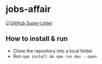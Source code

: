 # jobs-affair

[![GitHub Super-Linter](https://github.com/timolai-andrievich/jobs-finder/workflows/Lint%20Code%20Base/badge.svg)](https://github.com/marketplace/actions/super-linter)

## How to install & run

- Clone the repository into a local folder
- Run `npm install && npm run dev --open`
